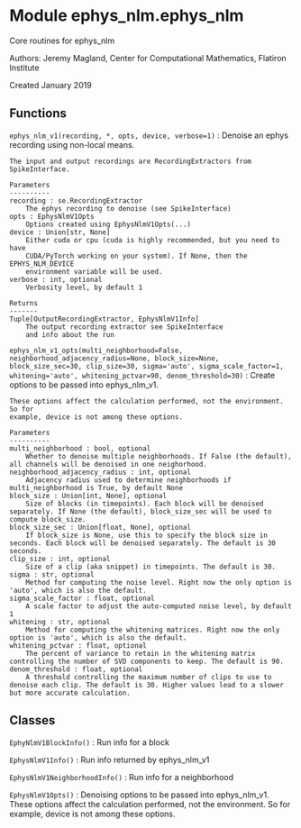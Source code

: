 Module ephys_nlm.ephys_nlm
==========================
Core routines for ephys_nlm

Authors: Jeremy Magland, Center for Computational Mathematics, Flatiron Institute

Created January 2019

Functions
---------

    
`ephys_nlm_v1(recording, *, opts, device, verbose=1)`
:   Denoise an ephys recording using non-local means.
    
    The input and output recordings are RecordingExtractors from SpikeInterface.
    
    Parameters
    ----------
    recording : se.RecordingExtractor
        The ephys recording to denoise (see SpikeInterface)
    opts : EphysNlmV1Opts
        Options created using EphysNlmV1Opts(...)
    device : Union[str, None]
        Either cuda or cpu (cuda is highly recommended, but you need to have
        CUDA/PyTorch working on your system). If None, then the EPHYS_NLM_DEVICE
        environment variable will be used.
    verbose : int, optional
        Verbosity level, by default 1
    
    Returns
    -------
    Tuple[OutputRecordingExtractor, EphysNlmV1Info]
        The output recording extractor see SpikeInterface
        and info about the run

    
`ephys_nlm_v1_opts(multi_neighborhood=False, neighborhood_adjacency_radius=None, block_size=None, block_size_sec=30, clip_size=30, sigma='auto', sigma_scale_factor=1, whitening='auto', whitening_pctvar=90, denom_threshold=30)`
:   Create options to be passed into ephys_nlm_v1.
    
    These options affect the calculation performed, not the environment. So for
    example, device is not among these options.
    
    Parameters
    ----------
    multi_neighborhood : bool, optional
        Whether to denoise multiple neighborhoods. If False (the default), all channels will be denoised in one neighorhood.
    neighborhood_adjacency_radius : int, optional
        Adjacency radius used to determine neighborhoods if multi_neighborhood is True, by default None
    block_size : Union[int, None], optional
        Size of blocks (in timepoints). Each block will be denoised separately. If None (the default), block_size_sec will be used to compute block_size.
    block_size_sec : Union[float, None], optional
        If block_size is None, use this to specify the block size in seconds. Each block will be denoised separately. The default is 30 seconds.
    clip_size : int, optional
        Size of a clip (aka snippet) in timepoints. The default is 30.
    sigma : str, optional
        Method for computing the noise level. Right now the only option is 'auto', which is also the default.
    sigma_scale_factor : float, optional
        A scale factor to adjust the auto-computed noise level, by default 1
    whitening : str, optional
        Method for computing the whitening matrices. Right now the only option is 'auto', which is also the default.
    whitening_pctvar : float, optional
        The percent of variance to retain in the whitening matrix controlling the number of SVD components to keep. The default is 90.
    denom_threshold : float, optional
        A threshold controlling the maximum number of clips to use to denoise each clip. The default is 30. Higher values lead to a slower but more accurate calculation.

Classes
-------

`EphyNlmV1BlockInfo()`
:   Run info for a block

`EphysNlmV1Info()`
:   Run info returned by ephys_nlm_v1

`EphysNlmV1NeighborhoodInfo()`
:   Run info for a neighborhood

`EphysNlmV1Opts()`
:   Denoising options to be passed into ephys_nlm_v1. These options affect the calculation performed, not the environment. So for example, device is not among these options.